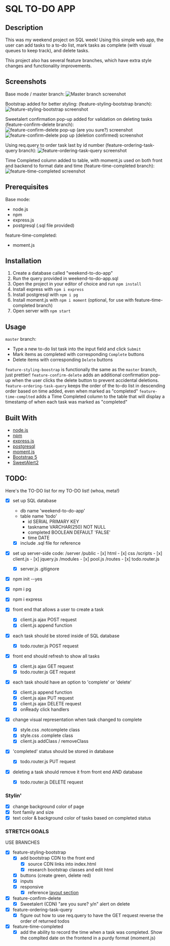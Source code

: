 # SQL TO-DO APP

## Description

This was my weekend project on SQL week! Using this simple web app, the user can add tasks to a to-do list, mark tasks as complete (with visual queues to keep track), and delete tasks.

This project also has several feature branches, which have extra style changes and functionality improvements.

## Screenshots

Base mode / master branch:
![Master branch screenshot](/images/master.png)

Bootstrap added for better styling: (feature-styling-bootstrap branch):
![feature-styling-bootstrap screenshot](/images/feature-styling-bootstrap.png)

Sweetalert confirmation pop-up added for validation on deleting tasks (feature-confirm-delete branch):
![feature-confirm-delete pop-up (are you sure?) screenshot](/images/feature-confirm-delete1.png)
![feature-confirm-delete pop up (deletion confirmed) screenshot](/images/feature-confirm-delete2.png)

Using req.query to order task last by id number (feature-ordering-task-query branch):
![feature-ordering-task-query screenshot](/images/feature-ordering-task-query.png)

Time Completed column added to table, with moment.js used on both front and backend to format date and time (feature-time-completed branch):
![feature-time-completed screenshot](/images/feature-time-completed.png)

## Prerequisites

Base mode:
- node.js
- npm
- express.js
- postgresql (.sql file provided)

feature-time-completed:
- moment.js

## Installation

1. Create a database called "weekend-to-do-app"
2. Run the query provided in weekend-to-do-app.sql
3. Open the project in your editor of choice and run `npm install`
4. Install express with `npm i express`
5. Install postgresql with `npm i pg`
6. Install moment.js with `npm i moment` (optional, for use with feature-time-completed branch)
7. Open server with `npm start`

## Usage

`master` branch:
- Type a new to-do list task into the input field and click `Submit`
- Mark items as completed with corresponding `Complete` buttons
- Delete items with corresponding `Delete` buttons

`feature-styling-boostrap` is functionally the same as the `master` branch, just prettier!
`feature-confirm-delete` adds an additional confirmation pop-up when the user clicks the delete button to prevent accidental deletions.
`feature-ordering-task-query` keeps the order of the to-do list in descending order based on time added, even when marked as "completed"
`feature-time-complted` adds a Time Completed column to the table that will display a timestamp of when each task was marked as "completed"

## Built With
- [node.js](https://nodejs.org/en)
- [npm](https://www.npmjs.com/)
- [express.js](https://expressjs.com/)
- [postgresql](https://www.postgresql.org/)
- [moment.js](https://momentjs.com/)
- [Bootstrap 5](https://getbootstrap.com/)
- [SweetAlert2](https://sweetalert2.github.io/)

## TODO:

Here's the TO-DO list for my TO-DO list! (whoa, meta!)

- [x] set up SQL database
    - db name 'weekend-to-do-app'
    - table name 'todo'
        - id SERIAL PRIMARY KEY
        - taskname VARCHAR(250) NOT NULL
        - completed BOOLEAN DEFAULT 'FALSE'
        - time DATE
    - [x] include .sql file for reference

- [x] set up server-side code:
    /server
        /public
        - [x] html
        - [x] css
            /scripts
            - [x] client.js
            - [x] jquery.js
        /modules
        - [x] pool.js
        /routes
        - [x] todo.router.js
    - [x] server.js
    .gitignore
- [x] npm init --yes
- [x] npm i pg
- [x] npm i express

- [x] front end that allows a user to create a task
    - [x] client.js ajax POST request
    - [x] client.js append function

- [x] each task should be stored inside of SQL database
    - [x] todo.router.js POST request

- [x] front end should refresh to show all tasks
    - [x] client.js ajax GET request
    - [x] todo.router.js GET request

- [x] each task should have an option to 'complete' or 'delete'
    - [x] client.js append function
    - [x] client.js ajax PUT request
    - [x] client.js ajax DELETE request
    - [x] onReady click handlers

- [x] change visual representation when task changed to complete
    - [x] style.css .notcomplete class
    - [x] style.css .complete class
    - [x] client.js addClass / removeClass

- [x] 'completed' status should be stored in database
    - [x] todo.router.js PUT request

- [x] deleting a task should remove it from front end AND database
    - [x] todo.router.js DELETE request

### Stylin'

- [x] change background color of page
- [x] font family and size
- [x] text color & background color of tasks based on completed status

### STRETCH GOALS

USE BRANCHES

- [x] feature-styling-bootstrap
    - [x] add bootstrap CDN to the front end
        - [x] source CDN links into index.html
        - [x] research bootstrap classes and edit html
    - [x] buttons (create green, delete red)
    - [x] inputs
    - [x] responsive
        - [x] reference [layout section](https://getbootstrap.com/docs/4.1/layout/overview/)

- [x] feature-confirm-delete
    - [x] Sweetalert (CDN) "are you sure? y/n" alert on delete

- [x] feature-ordering-task-query
    - [x] figure out how to use req.query to have the GET request reverse the order of returned todos

- [x] feature-time-completed
    - [x] add the ability to record the time when a task was completed. Show the complted date on the frontend in a purdy format (moment.js)